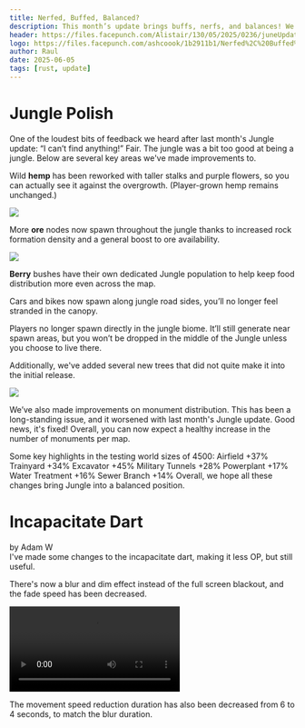 ```yaml
---
title: Nerfed, Buffed, Balanced?
description: This month’s update brings buffs, nerfs, and balances! We address feedback from the Jungle update, improved indoor lighting and added a ton of QOL features
header: https://files.facepunch.com/Alistair/130/05/2025/0236/juneUpdate_hero_01.jpg
logo: https://files.facepunch.com/ashcoook/1b2911b1/Nerfed%2C%20Buffed%2C%20Balanced%20-%20Branding.png
author: Raul
date: 2025-06-05
tags: [rust, update]
---
```


<h1 class="news-text-section">Jungle Polish</h1>
<div class="news-section">
One of the loudest bits of feedback we heard after last month's Jungle update: “I can’t find anything!” Fair. The jungle was a bit too good at being a jungle. Below are several key areas we've made improvements to.

Wild **hemp** has been reworked with taller stalks and purple flowers, so you can actually see it against the overgrowth. (Player-grown hemp remains unchanged.)

<img class="news-image" src="https://files.facepunch.com/Alistair/104/06/2025/5b45/rust_hemp_plant_1080_jpg.jpg"/>

More **ore** nodes now spawn throughout the jungle thanks to increased rock formation density and a general boost to ore availability.

<img class="news-image" src="https://files.facepunch.com/Alistair/103/06/2025/9648/june2025_junglerocks_01_4k.jpg"/>

**Berry** bushes have their own dedicated Jungle population to help keep food distribution more even across the map.

Cars and bikes now spawn along jungle road sides, you’ll no longer feel stranded in the canopy.

Players no longer spawn directly in the jungle biome. It’ll still generate near spawn areas, but you won’t be dropped in the middle of the Jungle unless you choose to live there.

Additionally, we've added several new trees that did not quite make it into the initial release.

<img class="news-image" src="https://files.facepunch.com/Alistair/104/06/2025/1g83/rust_schizolobium_1080_jpg.jpg"/>

We’ve also made improvements on monument distribution. This has been a long-standing issue, and it worsened with last month's Jungle update. Good news, it's fixed! Overall, you can now expect a healthy increase in the number of monuments per map.

Some key highlights in the testing world sizes of 4500:
Airfield +37%
Trainyard +34%
Excavator +45%
Military Tunnels +28%
Powerplant +17%
Water Treatment +16%
Sewer Branch +14%
Overall, we hope all these changes bring Jungle into a balanced position.
</div>

<h1 class="news-text-section">Incapacitate Dart</h1>
<span class="news-text-section-author">by <a>Adam W</a></span>
<div class="news-section">
I've made some changes to the incapacitate dart, making it less OP, but still useful. 

There's now a blur and dim effect instead of the full screen blackout, and the fade speed has been decreased.

<video class="news-image" controls width="fill">
  <source src="https://files.facepunch.com/danieltyler/1b0511b1/rust_incapacitate_dart_refresh_v2_16x9_h264.mp4" type="video/mp4" />
  Your browser does not support the video tag.
</video>

The movement speed reduction duration has also been decreased from 6 to 4 seconds, to match the blur duration.
</div>
